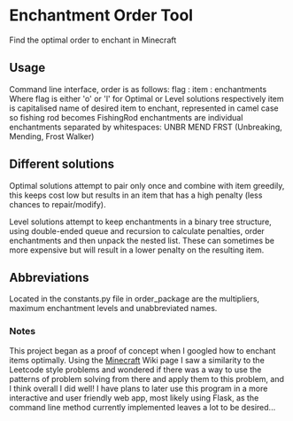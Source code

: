 # Enchantment Order Tool
Find the optimal order to enchant in Minecraft


## Usage
Command line interface, order is as follows:
flag : item : enchantments
Where flag is either 'o' or 'l' for Optimal or Level solutions respectively
item is capitalised name of desired item to enchant, represented in camel case so 
fishing rod becomes FishingRod
enchantments are individual enchantments separated by whitespaces: UNBR MEND FRST (Unbreaking, Mending, Frost Walker)

## Different solutions
Optimal solutions attempt to pair only once and combine with item greedily, this keeps cost low but results in an item
that has a high penalty (less chances to repair/modify).

Level solutions attempt to keep enchantments in a binary tree structure, using double-ended queue and recursion to calculate penalties, order enchantments and then unpack the nested list. These can sometimes be more expensive but will result in a lower penalty on the resulting item.

## Abbreviations
Located in the constants.py file in order_package are the multipliers, maximum enchantment levels and unabbreviated names.

### Notes
This project began as a proof of concept when I googled how to enchant items optimally. Using the [Minecraft](https://minecraft.wiki/w/Anvil_mechanics) Wiki page I saw a similarity to the Leetcode style problems and wondered if there was a way to use the patterns of problem solving from there and apply them to this problem, and I think overall I did well! 
I have plans to later use this program in a more interactive and user friendly web app, most likely using Flask, as the command line method currently implemented leaves a lot to be desired...
